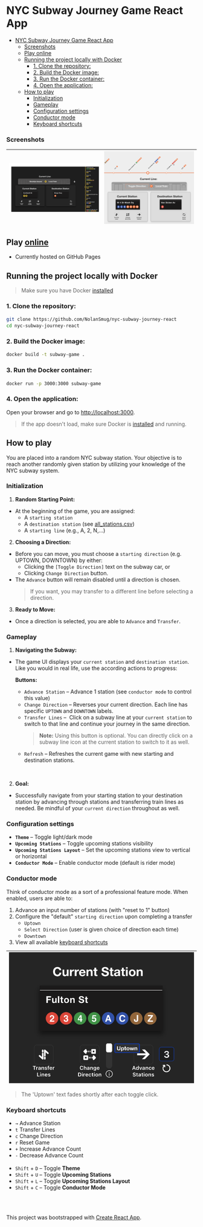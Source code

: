 # NYC Subway Journey Game React App


- [NYC Subway Journey Game React App](#nyc-subway-journey-game-react-app)
    - [Screenshots](#screenshots)
  - [Play online](#play-online)
  - [Running the project locally with Docker](#running-the-project-locally-with-docker)
    - [1. Clone the repository:](#1-clone-the-repository)
    - [2. Build the Docker image:](#2-build-the-docker-image)
    - [3. Run the Docker container:](#3-run-the-docker-container)
    - [4. Open the application:](#4-open-the-application)
  - [How to play](#how-to-play)
    - [Initialization](#initialization)
    - [Gameplay](#gameplay)
    - [Configuration settings](#configuration-settings)
    - [Conductor mode](#conductor-mode)
    - [Keyboard shortcuts](#keyboard-shortcuts)


### Screenshots
| ![cover screenshot 1](./src/images/cover-screenshot-1.png) | ![cover screenshot 2](./src/images/cover-screenshot-2.png) |
| -----------------------------------------------------------| ---------------------------------------------------------- |


## Play [online](https://nolansmug.github.io/)
- Currently hosted on GitHub Pages


## Running the project locally with Docker

> Make sure you have Docker [installed](https://www.docker.com/get-started)
### 1. Clone the repository:
  ```bash
  git clone https://github.com/NolanSmug/nyc-subway-journey-react
  cd nyc-subway-journey-react
  ```

### 2. Build the Docker image:
  ```bash
  docker build -t subway-game .
  ```

### 3. Run the Docker container:
  ```bash
  docker run -p 3000:3000 subway-game
  ```

### 4. Open the application:
  Open your browser and go to [http://localhost:3000](http://localhost:3000).

> If the app doesn't load, make sure Docker is [installed](https://www.docker.com/get-started) and running.

## How to play
You are placed into a random NYC subway station. Your objective is to reach another randomly given station by utilizing your knowledge of the NYC subway system.

### Initialization
1. **Random Starting Point:**
- At the beginning of the game, you are assigned:
  - A `starting station` 
  - A `destination station` (see [all_stations.csv](./public/csv/all_stations.csv))
  - A `starting line` (e.g., A, 2, N,...)
2. **Choosing a Direction:**
- Before you can move, you must choose a `starting direction` (e.g. UPTOWN, DOWNTOWN) by either: 
   - Clicking the `[Toggle Direction]` text on the subway car, or 
   - Clicking `Change Direction` button. 
- The `Advance` button will remain disabled until a direction is chosen.
     > If you want, you may transfer to a different line before selecting a direction.
3. **Ready to Move:**
- Once a direction is selected, you are able to `Advance` and `Transfer`. 

### Gameplay

1. **Navigating the Subway:**
- The game UI displays your `current station` and `destination station`. Like you would in real life, use the according actions to progress:

   **Buttons:**
  -  `Advance Station` – Advance 1 station (see `conductor mode` to control this value)
  -  `Change Direction` – Reverses your current direction. Each line has specific `UPTOWN` and `DOWNTOWN` labels.
  -  `Transfer Lines` –  Click on a subway line at your `current station` to switch to that line and continue your journey in the same direction.
      > **Note:** Using this button is optional. You can directly click on a subway line icon at the current station to switch to it as well.
  - `Refresh` – Refreshes the current game with new starting and destination stations.  
<br>

2. **Goal:**
- Successfully navigate from your starting station to your destination station by advancing through stations and transferring train lines as needed. Be mindful of your `current direction` throughout as well.
  
### Configuration settings
- **`Theme`** – Toggle light/dark mode
- **`Upcoming Stations`** – Toggle upcoming stations visibility
- **`Upcoming Stations Layout`** – Set the upcoming stations view to vertical or horizontal
- **`Conductor Mode`** – Enable conductor mode (default is rider mode)


### Conductor mode
Think of conductor mode as a sort of a professional feature mode. When enabled, users are able to:  

1. Advance an input number of stations (with "reset to 1" button)
2. Configure the "default" `starting direction` upon completing a transfer
   - `Uptown`
   - `Select Direction` (user is given choice of direction each time)
   - `Downtown`
3. View all available [keyboard shortcuts](#keyboard-shortcuts)

| ![conductor mode](./src/images/conductor-mode-screenshot.png) |
| ------------------------------------------------------------- | 

> The 'Uptown' text fades shortly after each toggle click.

### Keyboard shortcuts
- `→` Advance Station
- `t` Transfer Lines
- `c` Change Direction
- `r` Reset Game
- `+` Increase Advance Count
- `-` Decrease Advance Count
<br><br>
- `Shift` + `D` – Toggle **Theme**
- `Shift` + `U` – Toggle **Upcoming Stations**
- `Shift` + `L` – Toggle **Upcoming Stations Layout**
- `Shift` + `C` – Toggle **Conductor Mode**

<br><br>

This project was bootstrapped with [Create React App](https://github.com/facebook/create-react-app).
